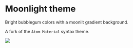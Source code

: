 # Moonlight theme

Bright bubblegum colors with a moonlit gradient background.

A fork of the `Atom Material` syntax theme.

<img src="https://i.gyazo.com/da42722262de93b16a52fdcf10630a4a.png">
